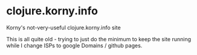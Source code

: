 # clojure.korny.info

Korny's not-very-useful clojure.korny.info site

This is all quite old - trying to just do the minimum to keep the site running
while I change ISPs to google Domains / github pages.
